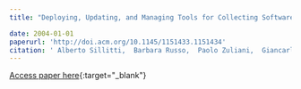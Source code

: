 ```yaml
---
title: "Deploying, Updating, and Managing Tools for Collecting Software Metrics"

date: 2004-01-01
paperurl: 'http://doi.acm.org/10.1145/1151433.1151434'
citation: ' Alberto Sillitti,  Barbara Russo,  Paolo Zuliani,  Giancarlo Succi, &quot;Deploying, Updating, and Managing Tools for Collecting Software Metrics.&quot;, 2004.'
---
```

[Access paper here](http://doi.acm.org/10.1145/1151433.1151434){:target="_blank"}
